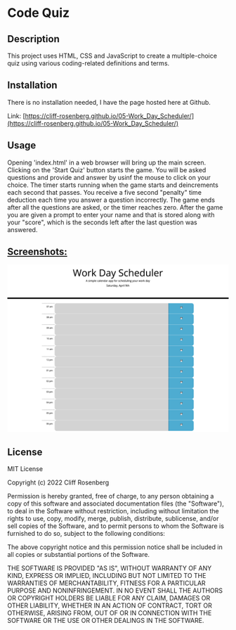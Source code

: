 # Code Quiz

## Description

This project uses HTML, CSS and JavaScript to create a multiple-choice quiz using various coding-related definitions and terms.

## Installation

There is no installation needed, I have the page hosted here at Github.

Link: [https://cliff-rosenberg.github.io/05-Work_Day_Scheduler/](https://cliff-rosenberg.github.io/05-Work_Day_Scheduler/)

## Usage

Opening 'index.html' in a web browser will bring up the main screen. Clicking on the 'Start Quiz' button starts the game. You will be asked questions and provide and answer by usinf the mouse to click on your choice. The timer starts running when the game starts and deincrements each second that passes. You receive a five second "penalty" time deduction each time you answer a question incorrectly. The game ends after all the questions are asked, or the timer reaches zero. After the game you are given a prompt to enter your name and that is stored along with your "score", which is the seconds left after the last question was answered.

<h2><u>Screenshots:</u></h2>

![screenshot1](assets/Screenshot_scheduler.png)


## License

MIT License

Copyright (c) 2022 Cliff Rosenberg

Permission is hereby granted, free of charge, to any person obtaining a copy
of this software and associated documentation files (the "Software"), to deal
in the Software without restriction, including without limitation the rights
to use, copy, modify, merge, publish, distribute, sublicense, and/or sell
copies of the Software, and to permit persons to whom the Software is
furnished to do so, subject to the following conditions:

The above copyright notice and this permission notice shall be included in all
copies or substantial portions of the Software.

THE SOFTWARE IS PROVIDED "AS IS", WITHOUT WARRANTY OF ANY KIND, EXPRESS OR
IMPLIED, INCLUDING BUT NOT LIMITED TO THE WARRANTIES OF MERCHANTABILITY,
FITNESS FOR A PARTICULAR PURPOSE AND NONINFRINGEMENT. IN NO EVENT SHALL THE
AUTHORS OR COPYRIGHT HOLDERS BE LIABLE FOR ANY CLAIM, DAMAGES OR OTHER
LIABILITY, WHETHER IN AN ACTION OF CONTRACT, TORT OR OTHERWISE, ARISING FROM,
OUT OF OR IN CONNECTION WITH THE SOFTWARE OR THE USE OR OTHER DEALINGS IN THE
SOFTWARE.
